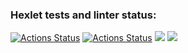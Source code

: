 ### Hexlet tests and linter status:
[![Actions Status](https://github.com/Alexandr-Kuzmin13/java-project-72/workflows/hexlet-check/badge.svg)](https://github.com/Alexandr-Kuzmin13/java-project-72/actions)
[![Actions Status](https://github.com/Alexandr-Kuzmin13/java-project-72/workflows/main/badge.svg)](https://github.com/Alexandr-Kuzmin13/java-project-72/actions)
<a href="https://codeclimate.com/github/Alexandr-Kuzmin13/java-project-72/maintainability"><img src="https://api.codeclimate.com/v1/badges/d9762c6218d323b4f069/maintainability" /></a>
<a href="https://codeclimate.com/github/Alexandr-Kuzmin13/java-project-72/test_coverage"><img src="https://api.codeclimate.com/v1/badges/d9762c6218d323b4f069/test_coverage" /></a>
